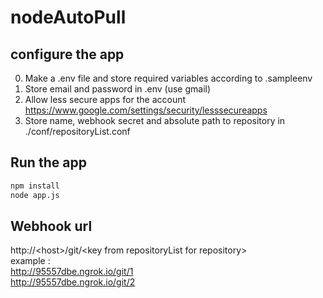 # nodeAutoPull  

## configure the app  
0. Make a .env file and store required variables according to .sampleenv 
1. Store email and password in .env (use gmail)
2. Allow less secure apps for the account https://www.google.com/settings/security/lesssecureapps
3. Store name, webhook secret and absolute path to repository in ./conf/repositoryList.conf

## Run the app
````bash  
npm install  
node app.js  
````  

## Webhook url
http://\<host\>/git/\<key from repositoryList for repository\>  
example :  
http://95557dbe.ngrok.io/git/1  
http://95557dbe.ngrok.io/git/2  
